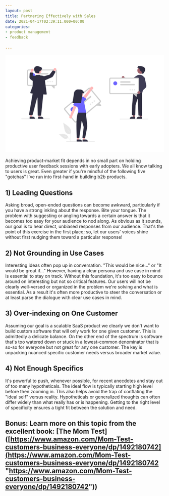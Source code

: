 ```yaml
---
layout: post
title: Partnering Effectively with Sales
date: 2021-04-17T02:39:11.000+00:00
categories:
- product management
- feedback

---
```

![Cover](/assets/workcover.png)

Achieving product-market fit depends in no small part on holding productive user feedback sessions with early adopters. We all know talking to users is great. Even greater if you're mindful of the following five "gotchas" I've run into first-hand in building b2b products.

## 1) Leading Questions

Asking broad, open-ended questions can become awkward, particularly if you have a strong inkling about the response. Bite your tongue. The problem with suggesting or angling towards a certain answer is that it becomes too easy for your audience to nod along. As obvious as it sounds, our goal is to hear direct, unbiased responses from our audience. That's the point of this exercise in the first place; so, let our users' voices shine without first nudging them toward a particular response!

## 2) Not Grounding in Use Cases

Interesting ideas often pop up in conversation. "This would be nice..." or "It would be great if..." However, having a clear persona and use case in mind is essential to stay on track. Without this foundation, it's too easy to bounce around on interesting but not so critical features. Our users will not be clearly well-versed or organized in the problem we're solving and what is essential. As a result it's often more productive to steer the conversation or at least parse the dialogue with clear use cases in mind.

## 3) Over-indexing on One Customer

Assuming our goal is a scalable SaaS product we clearly we don't want to build custom software that will only work for one given customer. This is admittedly a delicate balance. On the other end of the spectrum is software that's too watered down or stuck in a lowest-common denominator that is so-so for everyone but not great for any one customer. The key is unpacking nuanced specific customer needs versus broader market value.

## 4) Not Enough Specifics

It's powerful to push, whenever possible, for recent anecdotes and stay out of too many hypotheticals. The ideal flow is typically starting high level before then zooming in. This also helps avoid the trap of conflating the "ideal self" versus reality.   Hypotheticals or generalized thoughts can often differ widely than what really has or is happening. Getting to the right level of specificity ensures a tight fit between the solution and need.

## Bonus: Learn more on this topic from the excellent book: \[The Mom Test\]([https://www.amazon.com/Mom-Test-customers-business-everyone/dp/1492180742](https://www.amazon.com/Mom-Test-customers-business-everyone/dp/1492180742 "https://www.amazon.com/Mom-Test-customers-business-everyone/dp/1492180742"))